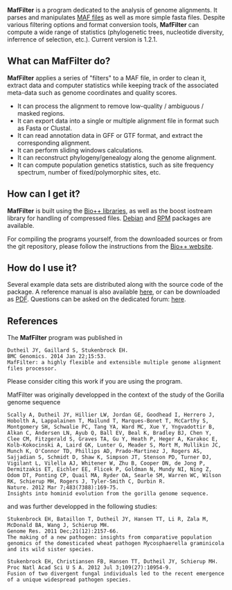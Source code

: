 **MafFilter** is a program dedicated to the analysis of genome alignments. It parses and manipulates [MAF files](https://genome.ucsc.edu/FAQ/FAQformat.html#format5) as well as more simple fasta files. Despite various filtering options and format conversion tools, **MafFilter** can compute a wide range of statistics (phylogenetic trees, nucleotide diversity, inferrence of selection, etc.). Current version is 1.2.1.


## What can MafFilter do?

**MafFilter** applies a series of "filters" to a MAF file, in order to clean it, extract data and computer statistics while keeping track of the associated meta-data such as genome coordinates and quality scores.

* It can process the alignment to remove low-quality / ambiguous / masked regions.
* It can export data into a single or multiple alignment file in format such as Fasta or Clustal.
* It can read annotation data in GFF or GTF format, and extract the corresponding alignment.
* It can perform sliding windows calculations.
* It can reconstruct phylogeny/genealogy along the genome alignment.
* It can compute population genetics statistics, such as site frequency spectrum, number of fixed/polymorphic sites, etc.

## How can I get it?

**MafFilter** is built using the [Bio++ libraries](http://biopp.univ-montp2.fr), as well as the boost iostream library for handling of compressed files. [Debian](https://packages.debian.org/search?keywords=maffilter&searchon=names&suite=all&section=all) and [RPM](https://download.opensuse.org/repositories/home:/jdutheil:/Bio++2.3.0/) packages are available.

For compiling the programs yourself, from the downloaded sources or from the git repository, please follow the instructions from the [Bio++ website](http://biopp.univ-montp2.fr/wiki/index.php/Installation).

## How do I use it? 

Several example data sets are distributed along with the source code of the package. A reference manual is also available [here](http://biopp.univ-montp2.fr/manual/html/maffilter/), or can be downloaded as [PDF](http://biopp.univ-montp2.fr/manual/pdf/maffilter/). Questions can be asked on the dedicated forum: [here](https://groups.google.com/forum/?hl=en#!forum/maffilter).

## References

The **MafFilter** program was published in

```
Dutheil JY, Gaillard S, Stukenbrock EH.
BMC Genomics. 2014 Jan 22;15:53.
MafFilter: a highly flexible and extensible multiple genome alignment files processor.
```
Please consider citing this work if you are using the program. 

MafFilter was originally developped in the context of the study of the Gorilla genome sequence

```
Scally A, Dutheil JY, Hillier LW, Jordan GE, Goodhead I, Herrero J, Hobolth A, Lappalainen T, Mailund T, Marques-Bonet T, McCarthy S, Montgomery SH, Schwalie PC, Tang YA, Ward MC, Xue Y, Yngvadottir B, Alkan C, Andersen LN, Ayub Q, Ball EV, Beal K, Bradley BJ, Chen Y, Clee CM, Fitzgerald S, Graves TA, Gu Y, Heath P, Heger A, Karakoc E, Kolb-Kokocinski A, Laird GK, Lunter G, Meader S, Mort M, Mullikin JC, Munch K, O'Connor TD, Phillips AD, Prado-Martinez J, Rogers AS, Sajjadian S, Schmidt D, Shaw K, Simpson JT, Stenson PD, Turner DJ, Vigilant L, Vilella AJ, Whitener W, Zhu B, Cooper DN, de Jong P, Dermitzakis ET, Eichler EE, Flicek P, Goldman N, Mundy NI, Ning Z, Odom DT, Ponting CP, Quail MA, Ryder OA, Searle SM, Warren WC, Wilson RK, Schierup MH, Rogers J, Tyler-Smith C, Durbin R.
Nature. 2012 Mar 7;483(7388):169-75.
Insights into hominid evolution from the gorilla genome sequence.
```
and was further developped in the following studies:

```
Stukenbrock EH, Bataillon T, Dutheil JY, Hansen TT, Li R, Zala M, McDonald BA, Wang J, Schierup MH.
Genome Res. 2011 Dec;21(12):2157-66.
The making of a new pathogen: insights from comparative population genomics of the domesticated wheat pathogen Mycosphaerella graminicola and its wild sister species.

Stukenbrock EH, Christiansen FB, Hansen TT, Dutheil JY, Schierup MH.
Proc Natl Acad Sci U S A. 2012 Jul 3;109(27):10954-9.
Fusion of two divergent fungal individuals led to the recent emergence of a unique widespread pathogen species.

```
